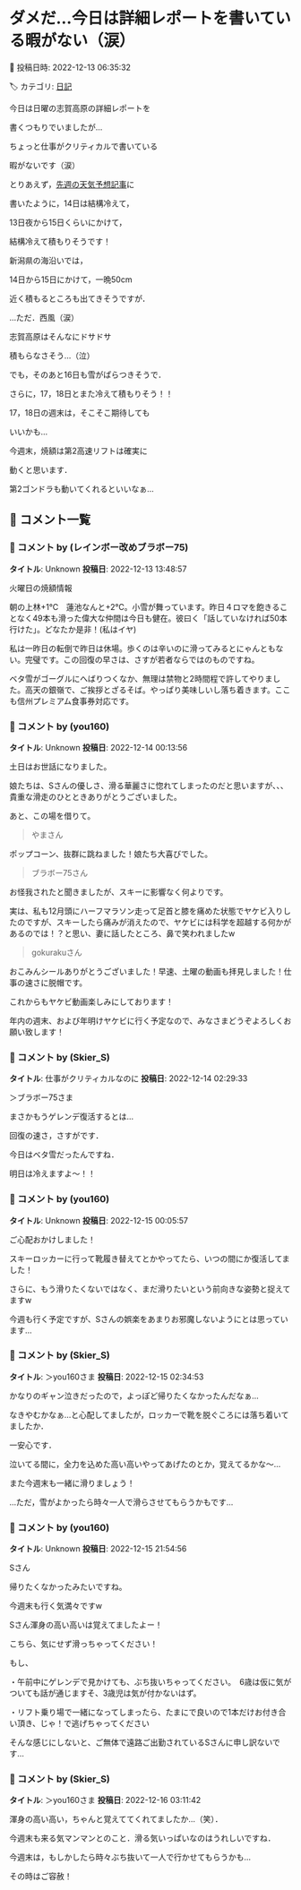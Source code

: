 # ダメだ…今日は詳細レポートを書いている暇がない（涙）

📅 投稿日時: 2022-12-13 06:35:32

🏷️ カテゴリ: [日記](cc4b5682fb7b8b144980957a978653fb0.md)

今日は日曜の志賀高原の詳細レポートを


書くつもりでいましたが…


ちょっと仕事がクリティカルで書いている


暇がないです（涙）





とりあえず，[先週の天気予想記事](e169665a3b507af037b3fa2e2e19211ad.md)に


書いたように，14日は結構冷えて，


13日夜から15日くらいにかけて，


結構冷えて積もりそうです！





新潟県の海沿いでは，


14日から15日にかけて，一晩50cm


近く積もるところも出てきそうですが．


…ただ．西風（涙）


志賀高原はそんなにドサドサ


積もらなさそう…（泣）





でも，そのあと16日も雪がぱらつきそうで．


さらに，17，18日とまた冷えて積もりそう！！





17，18日の週末は，そこそこ期待しても


いいかも…





今週末，焼額は第2高速リフトは確実に


動くと思います．


第2ゴンドラも動いてくれるといいなぁ…

## 💬 コメント一覧

### 💬 コメント by (レインボー改めブラボー75)
**タイトル**: Unknown
**投稿日**: 2022-12-13 13:48:57

火曜日の焼額情報

朝の上林+1℃　蓮池なんと+2℃。小雪が舞っています。昨日４ロマを飽きることなく49本も滑った偉大な仲間は今日も健在。彼曰く「話していなければ50本行けた」。どなたか是非！(私はイヤ)

私は一昨日の転倒で昨日は休場。歩くのは辛いのに滑ってみるとにゃんともない。完璧です。この回復の早さは、さすが若者ならではのものですね。

ベタ雪がゴーグルにへばりつくなか、無理は禁物と2時間程で許してやりました。高天の銀嶺で、ご挨拶とざるそば。やっぱり美味しいし落ち着きます。ここも信州プレミアム食事券対応です。

### 💬 コメント by (you160)
**タイトル**: Unknown
**投稿日**: 2022-12-14 00:13:56

土日はお世話になりました。

娘たちは、Sさんの優しさ、滑る華麗さに惚れてしまったのだと思いますが、、、貴重な滑走のひとときありがとうございました。



あと、この場を借りて。



>やまさん

ポップコーン、抜群に跳ねました！娘たち大喜びでした。



>ブラボー75さん

お怪我されたと聞きましたが、スキーに影響なく何よりです。

実は、私も12月頭にハーフマラソン走って足首と膝を痛めた状態でヤケビ入りしたのですが、スキーしたら痛みが消えたので、ヤケビには科学を超越する何かがあるのでは！？と思い、妻に話したところ、鼻で笑われましたw



>gokurakuさん

おこみんシールありがとうございました！早速、土曜の動画も拝見しました！仕事の速さに脱帽です。

これからもヤケビ動画楽しみにしております！



年内の週末、および年明けヤケビに行く予定なので、みなさまどうぞよろしくお願い致します！

### 💬 コメント by (Skier_S)
**タイトル**: 仕事がクリティカルなのに
**投稿日**: 2022-12-14 02:29:33

＞ブラボー75さま

まさかもうゲレンデ復活するとは…

回復の速さ，さすがです．

今日はベタ雪だったんですね．

明日は冷えますよ～！！

### 💬 コメント by (you160)
**タイトル**: Unknown
**投稿日**: 2022-12-15 00:05:57

ご心配おかけしました！

スキーロッカーに行って靴履き替えてとかやってたら、いつの間にか復活してました！

さらに、もう滑りたくないではなく、まだ滑りたいという前向きな姿勢と捉えてますw

今週も行く予定ですが、Sさんの娯楽をあまりお邪魔しないようにとは思っています…

### 💬 コメント by (Skier_S)
**タイトル**: ＞you160さま
**投稿日**: 2022-12-15 02:34:53

かなりのギャン泣きだったので，よっぽど帰りたくなかったんだなぁ…

なきやむかなぁ…と心配してましたが，ロッカーで靴を脱ぐころには落ち着いてましたか．

一安心です．

泣いてる間に，全力を込めた高い高いやってあげたのとか，覚えてるかな～…

また今週末も一緒に滑りましょう！

…ただ，雪がよかったら時々一人で滑らさせてもらうかもです…

### 💬 コメント by (you160)
**タイトル**: Unknown
**投稿日**: 2022-12-15 21:54:56

Sさん



帰りたくなかったみたいですね。

今週末も行く気満々ですw

Sさん渾身の高い高いは覚えてましたよー！

こちら、気にせず滑っちゃってください！

もし、

・午前中にゲレンデで見かけても、ぶち抜いちゃってください。　6歳は仮に気がついても話が通じますそ、3歳児は気が付かないはず。

・リフト乗り場で一緒になってしまったら、たまにで良いので1本だけお付き合い頂き、じゃ！で逃げちゃってください

そんな感じにしないと、ご無体で遠路ご出勤されているSさんに申し訳ないです…

### 💬 コメント by (Skier_S)
**タイトル**: ＞you160さま
**投稿日**: 2022-12-16 03:11:42

渾身の高い高い，ちゃんと覚えててくれてましたか…（笑）．

今週末も来る気マンマンとのこと．滑る気いっぱいなのはうれしいですね．

今週末は，もしかしたら時々ぶち抜いて一人で行かせてもらうかも…

その時はご容赦！

